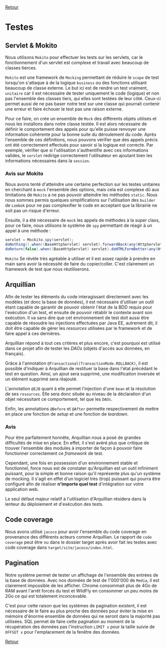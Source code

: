[Retour](../README.md)


# Testes

## Servlet & Mokito

Nous utilisons `Mokito` pour effectuer les tests sur les servlets, car le fonctionnement d'un servlet est complexe et travail avec beaucoup de classes tierces.

`Mokito` est une framework de `Mocking` permettant de réduire le `scope` de test lorsqu'on s'attaque à de la logique `business` ou des fonctions utilisant beaucoup de classe externe.
Le but ici est de rendre un test vraiment, `unitaire` car il est nécessaire de tester uniquement le code (logique) et non pas l'ensemble des classes tiers, qui elles sont testées de leur côté.
Ceux-ci permet aussi de ne pas baser notre test sur une classe qui pourrait contenir une erreur et faire échouer le test pas une raison externe.

Pour ce faire, on crée un ensemble de `Mock` des différents objets utilisés et nous les installons dans notre classe testée.
Il est alors nécessaire de définir le comportement des appels pour qu'elle puisse renvoyer une information cohérente pour la bonne suite du déroulement du code.
Après l'ensemble de ces définitions, nous pouvons vérifier que des appels précis ont été correctement effectués pour savoir si la logique est correcte.
Par exemple, vérifier que si l'utilisation s'authentifie avec ces informations valides, le `servlet` redirige correctement l'utilisateur en ajoutant bien les informations nécessaires dans la `session`.

### Avis sur Mokito

Nous avons tenté d'atteindre une certaine perfection sur les testes unitaires en cherchant à `mock` l'ensemble des options, mais cela est complexe dû aux limitations de `Mokito` a ne pas pouvoir atteindre les méthodes `static`.
Nous nous sommes permis quelques simplifications sur l'utilisation des `builder` de `Lombok` pour ne pas complexifier le code en acceptant que la librairie ne soit pas un risque d'erreur.

Ensuite, il a été nécessaire de `mock` les appels de méthodes à la super class, pour ce faire, nous utilisons le système de `spy` permettant de réagir à un appel à une méthode :
```java
servlet = Mockito.spy(servlet);
doNothing().when((BaseHttpServlet) servlet).forwardBack(any(HttpServletRequest.class), any(HttpServletResponse.class), anyString());
doReturn(false).when((BaseHttpServlet) servlet).doHTMLFormBetter(any(HttpServletRequest.class), any(HttpServletResponse.class));
```

`Mokito` Se révèle très agréable à utiliser et il est assez rapide à prendre en main sans avoir la nécessité de faire du copier/coller.
C'est clairement un framework de test que nous réutiliserons.


## Arquillian

Afin de tester les éléments du code interagissant directement avec les modèles (et donc la base de données), il est nécessaire d'utiliser un outil étant capable de garantir de pouvoir obtenir l'état de la BDD requis pour l'exécution d'un test, et ensuite de pouvoir rétablir le contexte avant son exécution.
Il va sans dire que cet environnement de test doit aussi être capable de résoudre les injections effectuées par Java EE, autrement dit, il doit être capable de gérer les *resources* utilisées par le framework et de faire appel à ces dernières.

Arquillian répond à tout ces critères et plus encore, c'est pourquoi est utilisé dans ce projet afin de tester les *DAOs* (objets d'accès aux données, en français).

Grâce à l'annotation `@Transactional(TransactionMode.ROLLBACK)`, il est possible d'indiquer à Arquillian de restituer la base dans l'état précédant le test en question.
Ainsi, un ajout sera supprimé, une modification inversée et un élément supprimé sera réajouté.

L'annotation `@EJB` quant à elle permet l'injection d'une `bean` et la résolution de ses `resources`.
Elle sera donc située au niveau de la déclaration d'un objet nécessitant ce comportement, tel que les `DAOs`.

Enfin, les annotations `@Before` et `@After` permette respectivement de mettre en place une fonction de *setup* et une fonction de *teardown*.

### Avis

Pour être parfaitement honnête, Arquillian nous a posé de grandes difficultés de mise en place.
En effet, il s'est avéré plus que critique de trouver l'ensemble des modules à importer de façon à pouvoir faire fonctionner correctement ce *framework* de test.

Cependant, une fois en possession d'un environnement stable et fonctionnel, force nous est de constater qu'Arquillian est un outil infiniment puissant, pour la simple et bonne raison qu'il représente plus qu'un système de mocking.
Il s'agit en effet d'un logiciel très (trop) puissant qui pourra être configuré afin de réaliser **n'importe quel test** d'intégration sur votre application web.

Le seul défaut majeur relatif à l'utilisation d'Arquillian résidera dans la lenteur du déploiement et d'exécution des tests.

## Code coverage

Nous avons utilisé `jacoco` pour avoir l'ensemble du code coverage en provenance des différents acteurs comme Arquillian.
Le rapport de `code coverage` peut être vu dans le dossier target après avoir fait les testes avec code coverage dans `target/site/jacoco/index.html`.

## Pagination

Notre système permet de tester un affichage de l'ensemble des entrées de la base de données.
Avec nos données de test de 1'000'000 de `Media`, il est clairement impossible de les afficher.
Chrome consommait plus de 4Go de RAM avant l'arrêt forcés du test et WildFly en consommer un peu moins de 2Go ce qui est totalement inconcevable.

C'est pour cette raison que les systèmes de pagination existent, il est nécessaire de le faire au plus proche des données pour éviter la mise en mémoire d'énorme ensemble de données qui ne seront dans la majorité pas utilisées.
SQL permet de faire cette pagination au moment de la récupération des données pas l'instruction `LIMIT x` pour la taille suivie de `OFFSET x` pour l'emplacement de la fenêtre des données.

[Retour](../README.md)
